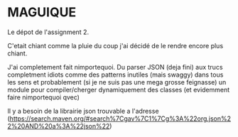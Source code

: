 # MAGUIQUE

Le dépot de l'assignment 2.

C'etait chiant comme la pluie du coup j'ai décidé de le rendre encore plus chiant.

J'ai completement fait nimportequoi. Du parser JSON (deja fini) aux trucs completment idiots comme des patterns inutiles (mais swaggy) dans tous les sens et probablement (si je ne suis pas une mega grosse feignasse) un module pour compiler/cherger dynamiquement des classes (et evidemment faire nimportequoi qvec) 

Il y a besoin de la librairie json trouvable a l'adresse (https://search.maven.org/#search%7Cgav%7C1%7Cg%3A%22org.json%22%20AND%20a%3A%22json%22)
